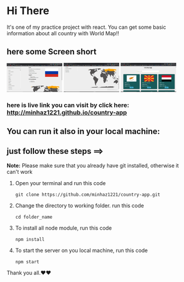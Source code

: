 # Hi There  
It's one of my practice project with react. You can get some basic information about all country with World Map!!

## here some Screen short  

<img src="./src/image/Screenshot%20(122).png" alt="MarineGEO circle logo" style="width:30%;"/>
<img src="./src/image/Screenshot%20(123).png" alt="MarineGEO circle logo" style="width:30%;"/>
<img src="./src/image/Screenshot%20(124).png" alt="MarineGEO circle logo" style="width:30%;"/>

### here is live link you can visit by click here:  http://minhaz1221.github.io/country-app 


## You can run it also in your  local machine: 
## just follow these steps  ==>  

__Note:__ Please make sure that you already have git installed, otherwise it can't work

1. Open your terminal and run this code 
    ```
    git clone https://github.com/minhaz1221/country-app.git
    ```  
2. Change the directory to working folder. run this code  
    ```
    cd folder_name 
    ```  
3. To install all node module, run this code  
    ```
    npm install
    ```  
4. To start the server on you local machine, run this code  
    ```
    npm start 
    ```

Thank you all.❤❤
